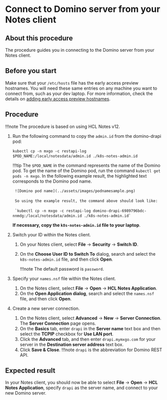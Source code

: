 # Connect to Domino server from your Notes client

## About this procedure

The procedure guides you in connecting to the Domino server from your Notes client.

## Before you start

Make sure that your `/etc/hosts` file has the early access preview hostnames. You will need these same entries on any machine you want to connect from, such as your dev laptop. For more information, check the details on [adding early access preview hostnames](../tutorials/prereq.md#4-add-early-access-preview-host-names).

## Procedure

!!!note
    The procedure is based on using HCL Notes v12.

1. Run the following command to copy the `admin.id` from the domino-drapi pod:

    ```
    kubectl cp -n mxgo -c restapi-log $POD_NAME:/local/notesdata/admin.id ./k8s-notes-admin.id
    ```

    !!!tip
        The `$POD_NAME` in the command represents the name of the Domino pod. To get the name of the Domino pod, run the command `kubectl get pods -n mxgo`. In the following example result, the highlighted text corresponds to the Domino pod name.

        ![Domino pod name](../assets/images/podnamesample.png)

        So using the example result, the command above should look like:

        `kubectl cp -n mxgo -c restapi-log domino-drapi-6989796bdc-nnmdg:/local/notesdata/admin.id ./k8s-notes-admin.id`

    **If necessary, copy the `k8s-notes-admin.id` file to your laptop**.

2. Switch your ID within the Notes client.

    1. On your Notes client, select **File** &rarr; **Security** &rarr; **Switch ID**.
    2. On the **Choose User ID to Switch To** dialog, search and select the `k8s-notes-admin.id` file, and then click **Open**.

        !!!note
            The default password is `password`.


3. Specify your `names.nsf` file within the Notes client.

    1. On the Notes client, select **File** &rarr; **Open** &rarr; **HCL Notes Application**.
    2. On the **Open Application dialog**, search and select the `names.nsf` file, and then click **Open**.

4. Create a new server connection.

    1. On the Notes client, select **Advanced** &rarr; **New** &rarr; **Server Connection**. The **Server Connection** page opens.
    2. On the **Basics** tab, enter `drapi` in the **Server name** text box and then select the **TCPIP** checkbox for **Use LAN port**.
    3. Click the **Advanced** tab, and then enter `drapi.mymxgo.com` for your server in the **Destination server address** text box.
    4. Click **Save & Close**.
    !!!note
        `drapi` is the abbreviation for Domino REST API.

## Expected result

In your Notes client, you should now be able to select **File** &rarr; **Open** &rarr; **HCL Notes Application**, specify `drapi` as the server name, and connect to your new Domino server.

